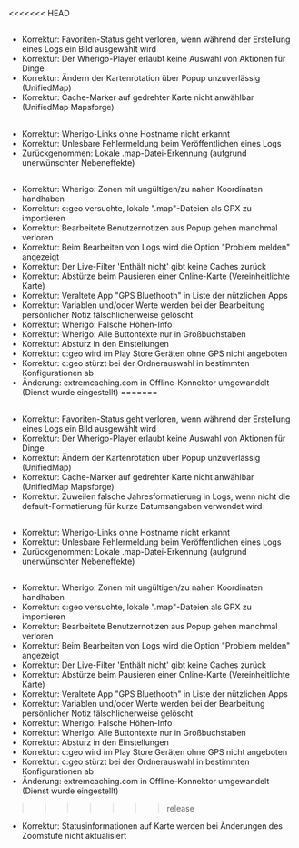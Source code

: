 <<<<<<< HEAD
##
- Korrektur: Favoriten-Status geht verloren, wenn während der Erstellung eines Logs ein Bild ausgewählt wird
- Korrektur: Der Wherigo-Player erlaubt keine Auswahl von Aktionen für Dinge
- Korrektur: Ändern der Kartenrotation über Popup unzuverlässig (UnifiedMap)
- Korrektur: Cache-Marker auf gedrehter Karte nicht anwählbar (UnifiedMap Mapsforge)

##
- Korrektur: Wherigo-Links ohne Hostname nicht erkannt
- Korrektur: Unlesbare Fehlermeldung beim Veröffentlichen eines Logs
- Zurückgenommen: Lokale .map-Datei-Erkennung (aufgrund unerwünschter Nebeneffekte)

##
- Korrektur: Wherigo: Zonen mit ungültigen/zu nahen Koordinaten handhaben
- Korrektur: c:geo versuchte, lokale ".map"-Dateien als GPX zu importieren
- Korrektur: Bearbeitete Benutzernotizen aus Popup gehen manchmal verloren
- Korrektur: Beim Bearbeiten von Logs wird die Option "Problem melden" angezeigt
- Korrektur: Der Live-Filter 'Enthält nicht' gibt keine Caches zurück
- Korrektur: Abstürze beim Pausieren einer Online-Karte (Vereinheitlichte Karte)
- Korrektur: Veraltete App "GPS Bluethooth" in Liste der nützlichen Apps
- Korrektur: Variablen und/oder Werte werden bei der Bearbeitung persönlicher Notiz fälschlicherweise gelöscht
- Korrektur: Wherigo: Falsche Höhen-Info
- Korrektur: Wherigo: Alle Buttontexte nur in Großbuchstaben
- Korrektur: Absturz in den Einstellungen
- Korrektur: c:geo wird im Play Store Geräten ohne GPS nicht angeboten
- Korrektur: c:geo stürzt bei der Ordnerauswahl in bestimmten Konfigurationen ab
- Änderung: extremcaching.com in Offline-Konnektor umgewandelt (Dienst wurde eingestellt)
=======
##
- Korrektur: Favoriten-Status geht verloren, wenn während der Erstellung eines Logs ein Bild ausgewählt wird
- Korrektur: Der Wherigo-Player erlaubt keine Auswahl von Aktionen für Dinge
- Korrektur: Ändern der Kartenrotation über Popup unzuverlässig (UnifiedMap)
- Korrektur: Cache-Marker auf gedrehter Karte nicht anwählbar (UnifiedMap Mapsforge)
- Korrektur: Zuweilen falsche Jahresformatierung in Logs, wenn nicht die default-Formatierung für kurze Datumsangaben verwendet wird

##
- Korrektur: Wherigo-Links ohne Hostname nicht erkannt
- Korrektur: Unlesbare Fehlermeldung beim Veröffentlichen eines Logs
- Zurückgenommen: Lokale .map-Datei-Erkennung (aufgrund unerwünschter Nebeneffekte)

##
- Korrektur: Wherigo: Zonen mit ungültigen/zu nahen Koordinaten handhaben
- Korrektur: c:geo versuchte, lokale ".map"-Dateien als GPX zu importieren
- Korrektur: Bearbeitete Benutzernotizen aus Popup gehen manchmal verloren
- Korrektur: Beim Bearbeiten von Logs wird die Option "Problem melden" angezeigt
- Korrektur: Der Live-Filter 'Enthält nicht' gibt keine Caches zurück
- Korrektur: Abstürze beim Pausieren einer Online-Karte (Vereinheitlichte Karte)
- Korrektur: Veraltete App "GPS Bluethooth" in Liste der nützlichen Apps
- Korrektur: Variablen und/oder Werte werden bei der Bearbeitung persönlicher Notiz fälschlicherweise gelöscht
- Korrektur: Wherigo: Falsche Höhen-Info
- Korrektur: Wherigo: Alle Buttontexte nur in Großbuchstaben
- Korrektur: Absturz in den Einstellungen
- Korrektur: c:geo wird im Play Store Geräten ohne GPS nicht angeboten
- Korrektur: c:geo stürzt bei der Ordnerauswahl in bestimmten Konfigurationen ab
- Änderung: extremcaching.com in Offline-Konnektor umgewandelt (Dienst wurde eingestellt)
>>>>>>> release
- Korrektur: Statusinformationen auf Karte werden bei Änderungen des Zoomstufe nicht aktualisiert
